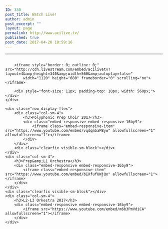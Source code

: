```yaml
---
ID: 330
post_title: Watch Live!
author: admin
post_excerpt: ""
layout: page
permalink: http://www.acilive.tv/
published: true
post_date: 2017-04-20 10:59:16
---
```

<hr>
<div id="watch-live">
    <div style="border: 0px solid black; height: 100%; width: 100%; overflow-y: hidden; overflow: overlay;">

        <iframe style="border: 0; outline: 0;" src="http://cdn.livestream.com/embed/acilivetv?layout=4&amp;height=340&amp;width=560&amp;autoplay=false"
            width="1120" height="680" frameborder="0" scrolling="no"></iframe>

        <div style="font-size: 11px; padding-top: 10px; width: 560px;"></div>
    </div>

    <div class="row display-flex">
        <div class="col-sm-4">
            <h3>Polyphonic Prep Choir 2017</h3>
            <div class="embed-responsive embed-responsive-16by9">
                <iframe class="embed-responsive-item" src="https://www.youtube.com/embed/vqdqmbaPByw" allowfullscreen="1" allowfullscreen="1"></iframe>
            </div>
        </div>
        <div class="clearfix visible-sm-block"></div>
    </div>
    <div class="col-sm-4">
        <h3>Prep&amp;L1 Orchestra</h3>
        <div class="embed-responsive embed-responsive-16by9">
            <iframe class="embed-responsive-item" src="https://www.youtube.com/embed/bIXfufUWjQo" allowfullscreen="1"></iframe>
        </div>
    </div>
    <div class="clearfix visible-sm-block"></div>
    <div class="col-sm-4">
        <h3>L2-L3 Orkestra 2017</h3>
        <div class="embed-responsive embed-responsive-16by9">
            <iframe src="https://www.youtube.com/embed/m6b3PmVdiCA" allowfullscreen="1"></iframe>
        </div>
    </div>
</div>

</div>